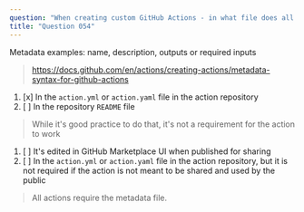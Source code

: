 ```yaml
---
question: "When creating custom GitHub Actions - in what file does all the action `metadata` have to be defined?"
title: "Question 054"
---
```



Metadata examples: name, description, outputs or required inputs
> https://docs.github.com/en/actions/creating-actions/metadata-syntax-for-github-actions
1. [x] In the `action.yml` or `action.yaml` file in the action repository
1. [ ] In the repository `README` file
> While it's good practice to do that, it's not a requirement for the action to work
1. [ ] It's edited in GitHub Marketplace UI when published for sharing
1. [ ] In the `action.yml` or `action.yaml` file in the action repository, but it is not required if the action is not meant to be shared and used by the public
> All actions require the metadata file.
